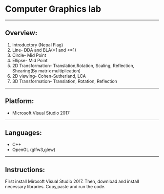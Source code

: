 # Computer Graphics lab
----
## Overview:

1. Introductory (Nepal Flag)  
2. Line- DDA and BLA(>1 and <=1)  
3. Circle- Mid Point  
4. Ellipse- Mid Point  
5. 2D Transformation- Translation,Rotation, Scaling, Reflection, Shearing(By matrix multiplication)
6. 2D viewing- Cohen-Sutherland, LCA
7. 3D Transformation- Translation, Rotation, Reflection
----
## Platform:

* Microsoft Visual Studio 2017
----
## Languages:

* C++
* OpenGL (glfw3,glew)
----
## Instructions:

First install Mirosoft Visual Studio 2017. Then, download and install necessary libraries. Copy,paste and run the code.
